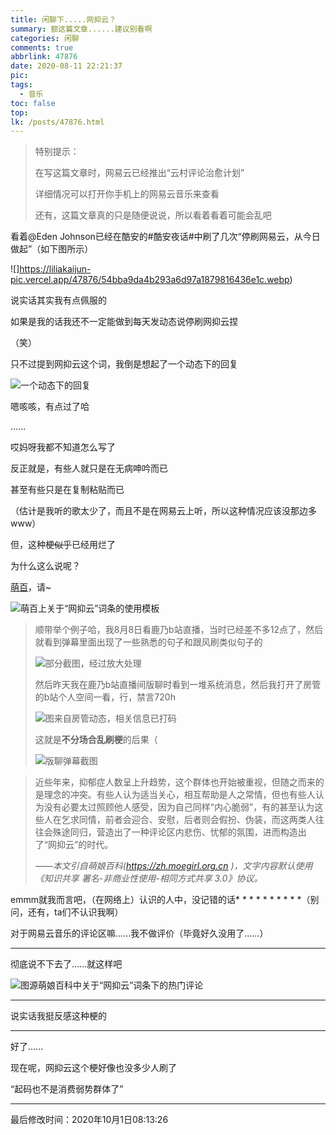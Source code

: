 ```yaml
---
title: 闲聊下.....网抑云？
summary: 额这篇文章......建议别看啊
categories: 闲聊
comments: true
abbrlink: 47876
date: 2020-08-11 22:21:37
pic:
tags:
  - 音乐
toc: false
top:
lk: /posts/47876.html
---
```


> 特别提示：
>
> 在写这篇文章时，网易云已经推出“云村评论治愈计划”
>
> 详细情况可以打开你手机上的网易云音乐来查看
>
> 还有，这篇文章真的只是随便说说，所以看着看着可能会乱吧

看着@Eden Johnson已经在酷安的#酷安夜话#中刷了几次“停刷网易云，从今日做起”（如下图所示）

![]https://liliakaijun-pic.vercel.app/47876/54bba9da4b293a6d97a1879816436e1c.webp)

说实话其实我有点佩服的

如果是我的话我还不一定能做到每天发动态说停刷网抑云捏

（笑）

只不过提到网抑云这个词，我倒是想起了一个动态下的回复

![一个动态下的回复](https://liliakaijun-pic.vercel.app/47876/9f6a083048682ae0124d4eb83ed6c4bf.webp)

嗯咳咳，有点过了哈

......

哎妈呀我都不知道怎么写了

反正就是，有些人就只是在无病呻吟而已

甚至有些只是在复制粘贴而已

（估计是我听的歌太少了，而且不是在网易云上听，所以这种情况应该没那边多www）

但，这种梗~~似乎~~已经用烂了

为什么这么说呢？

[萌百](https://zh.moegirl.org.cn/网抑云)，请~

![萌百上关于“网抑云”词条的使用模板](https://liliakaijun-pic.vercel.app/47876/2fc75e79c82a698574660131b03b25b8.webp)

> 顺带举个例子哈，我8月8日看鹿乃b站直播，当时已经差不多12点了，然后就看到弹幕里面出现了一些熟悉的句子和跟风刷类似句子的
>
> ![部分截图，经过放大处理](https://liliakaijun-pic.vercel.app/47876/9636660b426ec7eb44c278a30f6dab7d.webp)
>
> 然后昨天我在鹿乃b站直播间版聊时看到一堆系统消息，然后我打开了房管的b站个人空间一看，行，禁言720h
>
> ![图来自房管动态，相关信息已打码](https://liliakaijun-pic.vercel.app/47876/e4ed0db6cfd0b7513a1e9790d4787491.webp)
>
> 这就是**不分场合乱刷梗**的后果（
>
> ![版聊弹幕截图](https://liliakaijun-pic.vercel.app/47876/c0c7cdc89e1d09de640df34be7f0e015.webp)

> ​        近些年来，抑郁症人数呈上升趋势，这个群体也开始被重视，但随之而来的是理念的冲突。有些人认为适当关心，相互帮助是人之常情，但也有些人认为没有必要太过照顾他人感受，因为自己同样“内心脆弱”，有的甚至认为这些人在乞求同情，前者会迎合、安慰，后者则会假扮、伪装，而这两类人往往会殊途同归，营造出了一种评论区内悲伤、忧郁的氛围，进而构造出了“网抑云”的时代。
>
> *——本文引自萌娘百科(https://zh.moegirl.org.cn )，文字内容默认使用《知识共享 署名-非商业性使用-相同方式共享 3.0》协议。*<!--版权信息我懒得删了-->

emmm就我而言吧，（在网络上）认识的人中，没记错的话* * * * * * * * * *（别问，还有，ta们不认识我啊）

对于网易云音乐的评论区嘛......我不做评价（毕竟好久没用了......）

---

彻底说不下去了......就这样吧

![图源萌娘百科中关于“网抑云”词条下的热门评论](https://liliakaijun-pic.vercel.app/47876/3893dfa8a0ef1db1390935ad270bed3a.webp)

---

说实话我挺反感这种梗的

---

好了......

现在呢，网抑云这个梗好像也没多少人刷了

“起码也不是消费弱势群体了”

---

最后修改时间：2020年10月1日08:13:26